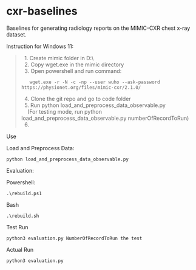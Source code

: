 # cxr-baselines
Baselines for generating radiology reports on the MIMIC-CXR chest x-ray dataset.

Instruction for Windows 11:<br/>
>&nbsp;&nbsp;1. Create mimic folder in D:\ <br/>
&nbsp;&nbsp;2. Copy wget.exe in the mimic directory<br/>
&nbsp;&nbsp;3. Open powershell and run command:
>
>        wget.exe -r -N -c -np --user wuho --ask-password https://physionet.org/files/mimic-cxr/2.1.0/
>&nbsp;&nbsp;4. Clone the git repo and go to code folder<br/>
&nbsp;&nbsp;5. Run python load_and_preprocess_data_observable.py<br/>
&nbsp;&nbsp;&nbsp;&nbsp;(For testing mode, run python load_and_preprocess_data_observable.py numberOfRecordToRun)<br/>
&nbsp;&nbsp;6.

Use

Load and Preprocess Data:

    python load_and_preprocess_data_observable.py

Evaluation:

Powershell:
    
    .\rebuild.ps1

Bash

    .\rebuild.sh

Test Run

    python3 evaluation.py NumberOfRecordToRun the test
    
Actual Run

    python3 evaluation.py
            
            
